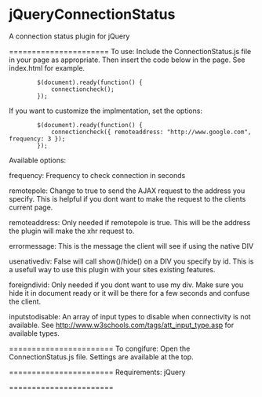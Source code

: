 jQueryConnectionStatus
======================

A connection status plugin for jQuery

======================
To use: Include the ConnectionStatus.js file in your page as appropriate. 
		Then insert the code below in the page. See index.html for example.

			$(document).ready(function() {
				connectioncheck();
			});
			
			
			
			
If you want to customize the implmentation, set the options:

			$(document).ready(function() {
				connectioncheck({ remoteaddress: "http://www.google.com", frequency: 3 });
			});



Available options:

frequency: Frequency to check connection in seconds

remotepole: Change to true to send the AJAX request to the address you specify. 
			This is helpful if you dont want to make the request to the clients current page.
			
remoteaddress: Only needed if remotepole is true. This will be the address the plugin will make the xhr request to.

errormessage: This is the message the client will see if using the native DIV

usenativediv: False will call show()/hide() on a DIV you specify by id. This is a usefull way to use this plugin with your sites existing features.
			
foreigndivid: Only needed if you dont want to use my div. Make sure you hide it in document ready or it will be there for a few seconds and confuse the client.

inputstodisable: An array of input types to disable when connectivity is not available. See http://www.w3schools.com/tags/att_input_type.asp for available types.

=======================
To congifure: Open the ConnectionStatus.js file. Settings are available at the top.


=======================
Requirements: jQuery

=======================

